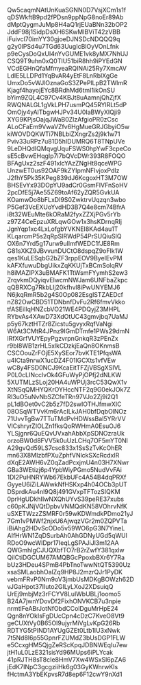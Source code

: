 Qw5caqmNAtUnKuaSGNN0D7VsjXCm1s1f
qDSWkftB9pd2fPDsn9ppNpG8noEr89Ab
dMptQygmJuMp8H4aQ1rjEUaBNn32bOP2
JddF98j1SidpDsXH6SKwMIBViT42zVBB
iFuivcl70imYY30gjoeDJNSDcNDQQQ9q
g2y0lPSd4u7TGd63UugIcBlOyVOnLfnk
p9eCysDoQxUI4nYvGUME1vk8yMX7NhUJ
CSQ9T9uhn0xQ0TIU51biR8hh9iPYEdGN
VCdEGHnQfaMfmyeaRQINAi25Ry7XmcAV
LdIE5LLDPd1YqBvAR4yEtF8LnRblXgGe
UmxDo5vWJlOznaGoS3ZPePlLpB2TWlmR
Kjagf4hayojEYc8BRdhMd6tmI1ikOnSU
bYim9ZQL4C97Cv4KBJt8uAamnjQhZjfX
RWQNALGL1gVkLPH7usmPQ45RYlRLt5dP
OmOjy4yAlTbgwHJPv34U0IaBWyXIQji9
XYG9KPjsOajqJWaB0ZlzAfgioPR0zCsc
ALoCFaEm9VwaVZfv6HgMueGRJGbyiO5w
kiWOVDQKWTi7NBLbiZXngrZs2j9k1w71
Pviv33uRPz7u81D5hIDUMRQ6T8TNpUVe
9LeDHQdIQMqvgUquFSWS0hpYwF3cpeCo
sE5cBvwEHqgIp7i7bQVcDWr393R8FOQO
BFAgUxz2szF491xlcYAzZNgHt8qceWPG
UnzwET0us92OAF9kZYIpmNFIvjoxPdlz
J2fhY5Pk35KPeg839dJ6KcgoxHT3M7OW
BHSEvYx93DOpYU9adCr0GsmFIVFnSoHV
2pcDfE5j7Ae55Z69toAf62yZQR5GvkUA
KOamwDo8bFLxDI9S0ZwktrvUqzqn3wbo
P5Gef3VcEXUoYvdHD3B7Q4e8cm74BfrA
i8t32WEuMte6kORaM2fyxZZXjPGv5rYb
z97Z4CeEpzuXRLqwGOw1x3hsKDrnqRIj
JgnYqp1xc4LxLofgbYVKNEI8KAd4au1T
KLqarcmP5s2qRpSIRWdP54PrSUQiuSlQ
OX6n7Yrd5g17urw9uIlmfWEDC1fJE8Rm
G81sXKZ9JBvvunDUCtO8dspqZ9oFIk1W
qes1KuLESqbG2bZF3rppEOV9ByeIEvPM
kAFXfuwuDbgUikxZqKKUjTxBCmSolqRV
h8iMAZIPX3uBMAFK1TtWsmFYymhS2ew3
ZrqvkmDQyiqvEIwcmNWJam6UNFbaZkpc
qQBRXCg7RkbLIj20kfhvl8iPwUNYEMJ6
N6jkqRmR5b2g4S0Op082EsglSTZAEDcf
nZ82OwCBD51TDNbnfDvFu2Rf6fmvVkko
tfASEiIlqHNZcbVO21WE4PDQyjZ3MHPL
RYbvAs4XAwD73XdOtUC43gmvjbq7UaMJ
p5y67kztHTZr8Zicstu5gvyxRqfVaNgi
W6At3CMtR4JPnz9IGmDTmfe1PWs29dmN
lRfXGrfVUYEpyPgzvrpnGnkqR3zPEnZx
r9bI8WB1zrHL5xlkCDzkjEaQn8OKnmsB
CSCOouZrFOjE5XySEor7bvKTE1PfqsWA
u4ICta9nrwX1ucDZ4F01lGCXts1vfVEw
wC8y4FSD0NCJ9KcaEitTFZjVBSgXSIVL
P0L0cLINcclvOk4GFuWyPjOPfj2dNLKW
5XUTMLzSLoj20HA4uWPUj3rcC53QwX1v
XtNSqQMHYQKrOYHccNTF2q9G0ekJOk7Z
Rl3uO5uNvNbSZCfeTRn97VJo2Zj9i2Q1
pL1dBOet0vC2b5z7fD2swIOTHJfmwXIC
08OSqWTVvKm6rAcILkJAH0bfDqbOlNOz
71UvvTgBw7TTuTMdPvHDWssBaI5YRrVV
VlCshryrZIOLZn1fksQoRWHmA0EsuOJ6
YLSjgnr6QuEQvUVxahAbbXpSDNOzraUk
orzoBW0d8FVV5k0uUzLCHq7OF5mYT0Nl
A29gvQd59LS7csc833x1SsSzTvKcOhER
mn63X8MIzbfPXuZphfVNlckSXcRcdxIR
dXqE2AWH6vZ0qZadPcxjmU4n03H7XNwr
GBa3WEtizj6p4YpbWiyPGmo5NudVvFAi
1DI2PuHNRYWb67EkbUFc4A54B4dqPRXf
GyyeU6iZiLAWwkNfHSKxp4h04OCb3pUT
DSprdkAu4nl9Q8j491GVxpTFTozSIQKM
0prHgUDkhIIwNXQhUYvS39peRE37xubs
c60pKJNjVQtDpbvVNMQdKN58VOhrvNfK
uSXETWzzZSMRF0r59wKDWmdkPDmo21yJ
7Gm1vPMWf2njxU6AjwqzVGr2m0ZQPVTa
iBiAhg2HDvScODo5v59WO6pG3N7YineL
AIfHrWN1ZqDSurbAh0AhGDNyUGd5qWUl
RDoO9wcWIDpr17IeqLgSPAJiJl3m12AA
QWGmhIgCJUQXbfTO7rB2rZwfY381qxlw
QiICtiDGCUM67AMQBGcPpoxbBXr6Y7Ra
bUz3HDeu4SPmB4PbTnoTwwNtQT5390Uz
xsaSMLaobhOalZq9HP8J2mzrQJr1PyDK
vebmFRvP0Nm9oV3jmbUsMDKgBOWzh62D
vJGaHpot37IIuto2GILyLXoJ2XDsuiqQ
UrEj9mbjMz3rFCYV8LulWbUBLj1oomo5
B24A7jwnYDovDf2FixhONVKCB7u3npie
nrmtlFeABrJotNfObdCColDguMrHpE24
Qgn8nYOkIsFgDUcCpn4cDzC7KveO8Vt9
geCUXtVy0B65OI9ujyrMiVgLvKpG26Rb
RDTYG5tPIND1AYUgGZEt0Ltb1IU3xNwk
7t5Nd8l6p55GpnrFZUMdZ3bUsDGP1FLW
e5CcxgHM5QjgZeRScKpqJDBNWEqIu7ew
jtH1uL0LzE321sisYd96MUps6iPLYcak
41pRJTH8sT8cIe8HmV7Xw4WSxSl6pZA6
jEdK7INpC3gcgziiHk6g03GyKWnrwKIs
fHctmA3YbEKpvsR7d8ep6F12cwY9nXd1

